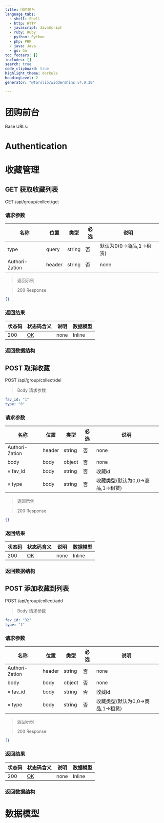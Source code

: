 ```yaml
---
title: 团购前台
language_tabs:
  - shell: Shell
  - http: HTTP
  - javascript: JavaScript
  - ruby: Ruby
  - python: Python
  - php: PHP
  - java: Java
  - go: Go
toc_footers: []
includes: []
search: true
code_clipboard: true
highlight_theme: darkula
headingLevel: 2
generator: "@tarslib/widdershins v4.0.30"

---
```


# 团购前台

Base URLs:

# Authentication

# 收藏管理

## GET 获取收藏列表

GET /api/group/collect/get

### 请求参数

|名称|位置|类型|必选|说明|
|---|---|---|---|---|
|type|query|string| 否 |默认为0(0->商品,1->租赁)|
|Authori-Zation|header|string| 否 |none|

> 返回示例

> 200 Response

```json
{}
```

### 返回结果

|状态码|状态码含义|说明|数据模型|
|---|---|---|---|
|200|[OK](https://tools.ietf.org/html/rfc7231#section-6.3.1)|none|Inline|

### 返回数据结构

## POST 取消收藏

POST /api/group/collect/del

> Body 请求参数

```yaml
fav_id: "1"
type: "0"

```

### 请求参数

|名称|位置|类型|必选|说明|
|---|---|---|---|---|
|Authori-Zation|header|string| 否 |none|
|body|body|object| 否 |none|
|» fav_id|body|string| 否 |收藏id|
|» type|body|string| 否 |收藏类型(默认为0,0->商品,1->租赁)|

> 返回示例

> 200 Response

```json
{}
```

### 返回结果

|状态码|状态码含义|说明|数据模型|
|---|---|---|---|
|200|[OK](https://tools.ietf.org/html/rfc7231#section-6.3.1)|none|Inline|

### 返回数据结构

## POST 添加收藏到列表

POST /api/group/collect/add

> Body 请求参数

```yaml
fav_id: "32"
type: "1"

```

### 请求参数

|名称|位置|类型|必选|说明|
|---|---|---|---|---|
|Authori-Zation|header|string| 否 |none|
|body|body|object| 否 |none|
|» fav_id|body|string| 否 |收藏id|
|» type|body|string| 否 |收藏类型(默认为0,0->商品,1->租赁)|

> 返回示例

> 200 Response

```json
{}
```

### 返回结果

|状态码|状态码含义|说明|数据模型|
|---|---|---|---|
|200|[OK](https://tools.ietf.org/html/rfc7231#section-6.3.1)|none|Inline|

### 返回数据结构

# 数据模型

